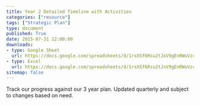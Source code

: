 ```yaml
---
title: Year 2 Detailed Timeline with Activities
categories: ["resource"]
tags: ["Strategic Plan"]
type: document
published: True
date: 2015-07-31 12:00:00
downloads:
- type: Google Sheet
  url: https://docs.google.com/spreadsheets/d/1rxXSf6Rsu2tJxV9gEnRWuVzcbfSmJrpwj-b_T8u8TWs/edit?usp=sharing
- type: Excel
  url: https://docs.google.com/spreadsheets/d/1rxXSf6Rsu2tJxV9gEnRWuVzcbfSmJrpwj-b_T8u8TWs/export?format=xlsx
sitemap: false
---
```


Track our progress against our 3 year plan. Updated quarterly and subject to changes based on need.
